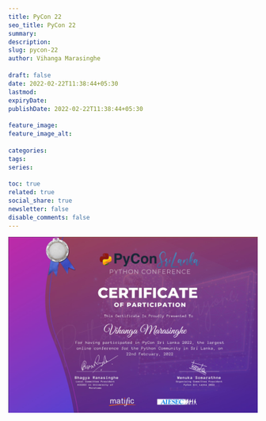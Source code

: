 ```yaml
---
title: PyCon 22
seo_title: PyCon 22
summary: 
description: 
slug: pycon-22
author: Vihanga Marasinghe

draft: false
date: 2022-02-22T11:38:44+05:30
lastmod: 
expiryDate: 
publishDate: 2022-02-22T11:38:44+05:30

feature_image: 
feature_image_alt: 

categories:
tags:
series:

toc: true
related: true
social_share: true
newsletter: false
disable_comments: false
---
```


![Pycon 22](pycon.png)